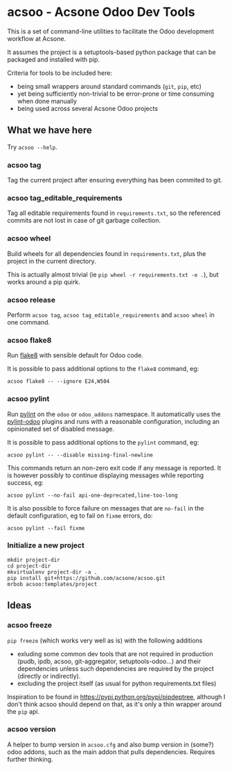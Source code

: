 # acsoo - Acsone Odoo Dev Tools

This is a set of command-line utilities to facilitate
the Odoo development workflow at Acsone.

It assumes the project is a setuptools-based python package
that can be packaged and installed with pip.

Criteria for tools to be included here:

* being small wrappers around standard commands (`git`, `pip`, etc)
* yet being sufficiently non-trivial to be error-prone or time consuming when done manually
* being used across several Acsone Odoo projects

## What we have here

Try `acsoo --help`.

### acsoo tag

Tag the current project after ensuring everything has been commited to git.

### acsoo tag_editable_requirements

Tag all editable requirements found in `requirements.txt`, so
the referenced commits are not lost in case of git garbage collection.

### acsoo wheel

Build wheels for all dependencies found in `requirements.txt`,
plus the project in the current directory.

This is actually almost trivial (ie `pip wheel -r requirements.txt -e .`),
but works around a pip quirk.

### acsoo release

Perform `acsoo tag`, `acsoo tag_editable_requirements` and
`acsoo wheel` in one command.

### acsoo flake8

Run [flake8](https://pypi.python.org/pypi/flake8) with sensible default for Odoo code.

It is possible to pass additional options to the `flake8` command, eg:

`acsoo flake8 -- --ignore E24,W504`

### acsoo pylint

Run [pylint](https://pypi.python.org/pypi/pylint) on the `odoo` or `odoo_addons` namespace. 
It automatically uses the [pylint-odoo](https://pypi.python.org/pypi/pylint-odoo) plugins and 
runs with a reasonable configuration, including an opinionated set of disabled message.

It is possible to pass additional options to the `pylint` command, eg:

`acsoo pylint -- --disable missing-final-newline`

This commands return an non-zero exit code if any message is reported.
It is however possibly to continue displaying messages while reporting success, eg:

`acsoo pylint --no-fail api-one-deprecated,line-too-long`

It is also possible to force failure on messages that are `no-fail` in the
default configuration, eg to fail on `fixme` errors, do:

`acsoo pylint --fail fixme`

### Initialize a new project

```
mkdir project-dir
cd project-dir
mkvirtualenv project-dir -a .
pip install git+https://github.com/acsone/acsoo.git
mrbob acsoo:templates/project
```

## Ideas

### acsoo freeze

`pip freeze` (which works very well as is) with the following additions

* exluding some common dev tools that are not required in production 
(pudb, ipdb, acsoo, git-aggregator, setuptools-odoo...)
and their dependencies unless such dependencies are required by the project 
(directly or indirectly).
* excluding the project itself (as usual for python requirements.txt files)

Inspiration to be found in https://pypi.python.org/pypi/pipdeptree, although I don't
think acsoo should depend on that, as it's only a thin wrapper around the `pip` api.

### acsoo version

A helper to bump version in `acsoo.cfg` and also bump version in (some?) odoo addons, such
as the main addon that pulls dependencies. Requires further thinking.
